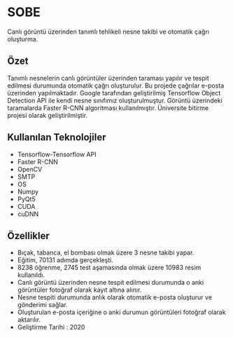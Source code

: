# SOBE
 Canlı görüntü üzerinden tanımlı tehlikeli nesne takibi ve otomatik çağrı oluşturma.
 
## Özet
Tanımlı nesnelerin canlı görüntüler üzerinden taraması yapılır ve tespit edilmesi durumunda otomatik çağrı oluşturulur. Bu projede çağrılar e-posta üzerinden yapılmaktadır. Google tarafından geliştirilmiş Tensorflow Object Detection API ile kendi nesne sınıfımız oluşturulmuştur. Görüntü üzerindeki taramalarda Faster R-CNN algoritması kullanılmıştır. Üniversite bitirme projesi olarak geliştirilmiştir.

## Kullanılan Teknolojiler
 * Tensorflow-Tensorflow API
 * Faster R-CNN
 * OpenCV
 * SMTP
 * OS
 * Numpy
 * PyQt5
 * CUDA
 * cuDNN
 
## Özellikler
 * Bıçak, tabanca, el bombası olmak üzere 3 nesne takibi yapar.
 * Eğitim, 70131 adımda gerçekleşti.
 * 8238 öğrenme, 2745 test aşamasında olmak üzere 10983 resim kullanıldı.
 * Canlı görüntü üzerinden nesne tespit edilmesi durumunda o anki görüntüler fotoğraf olarak kayıt altına alınır.
 * Nesne tespiti durumunda anlık olarak otomatik e-posta oluşturur ve gönderimi sağlar.
 * Oluşturulan e-posta içeriğine o anki durumun görüntüleri fotoğraf olarak aktarılır.
 * Geliştirme Tarihi : 2020
